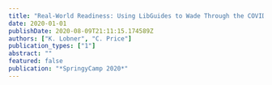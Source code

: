 ```yaml
---
title: "Real-World Readiness: Using LibGuides to Wade Through the COVID-19 Flood"
date: 2020-01-01
publishDate: 2020-08-09T21:11:15.174589Z
authors: ["K. Lobner", "C. Price"]
publication_types: ["1"]
abstract: ""
featured: false
publication: "*SpringyCamp 2020*"
---
```


